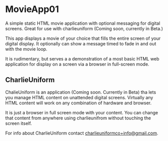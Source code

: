 # MovieApp01
A simple static HTML movie application with optional messaging for digital screens. Great for use with charlieuniform (Coming soon, currently in Beta.)

This app displays a movie of your choice that fills the entire screen of your digital display. It optionally can show a message timed to fade in and out with the movie loop.

It is rudimentary, but serves a a demonstration of a most basic HTML web application for display on a screen via a browser in full-screen mode.

## CharlieUniform
ChalieUniform is an application (Coming soon. Currently in Beta) tha lets you manage HTML content on unattended digital screens. Virtually any HTML content will work on any combination of hardware and browser. 

It is just a browser in full screen mode with your content. You can change that content from anywhere using charlieunifrom without touching the screen itself.

For info about CharlieUniform contact charlieuniformco+info@gmail.com.




